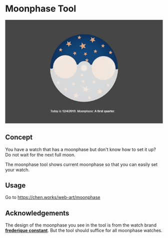 # Moonphase Tool

![moonphase](moonphase.gif)

## Concept

You have a watch that has a moonphase but don't know how to set it up? Do not wait for the next full moon.

The moonphase tool shows current moonphase so that you can easily set your watch.

## Usage

Go to https://chen.works/web-art/moonphase

## Acknowledgements

The design of the moonphase you see in the tool is from the watch brand **[frederique constant](https://frederiqueconstant.com/collections/manufacture/slimline-moonphase/)**. But the tool should suffice for all moonphase watches.
